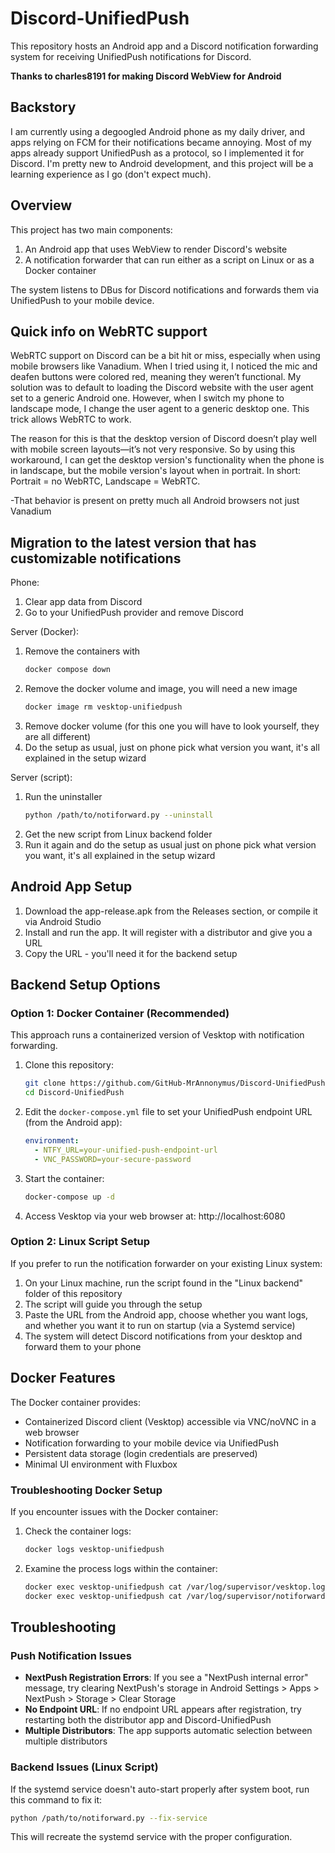 # Discord-UnifiedPush
This repository hosts an Android app and a Discord notification forwarding system for receiving UnifiedPush notifications for Discord.

**Thanks to charles8191 for making Discord WebView for Android**

## **Backstory**
I am currently using a degoogled Android phone as my daily driver, and apps relying on FCM 
for their notifications became annoying. Most of my apps already support UnifiedPush as a 
protocol, so I implemented it for Discord. I'm pretty new to Android development, and this 
project will be a learning experience as I go (don't expect much).

## **Overview**
This project has two main components:
1. An Android app that uses WebView to render Discord's website
2. A notification forwarder that can run either as a script on Linux or as a Docker container

The system listens to DBus for Discord notifications and forwards them via UnifiedPush to your mobile device.

## **Quick info on WebRTC support**
WebRTC support on Discord can be a bit hit or miss, especially when using mobile browsers like Vanadium. When I tried using it, I noticed the mic and deafen buttons were colored red, meaning they weren’t functional. My solution was to default to loading the Discord website with the user agent set to a generic Android one. However, when I switch my phone to landscape mode, I change the user agent to a generic desktop one. This trick allows WebRTC to work.

The reason for this is that the desktop version of Discord doesn’t play well with mobile screen layouts—it’s not very responsive. So by using this workaround, I can get the desktop version's functionality when the phone is in landscape, but the mobile version's layout when in portrait. In short: Portrait = no WebRTC, Landscape = WebRTC.

-That behavior is present on pretty much all Android browsers not just Vanadium

## **Migration to the latest version that has customizable notifications**
Phone:
1. Clear app data from Discord
2. Go to your UnifiedPush provider and remove Discord

Server (Docker):
1. Remove the containers with
   ```bash
   docker compose down
   ```
2. Remove the docker volume and image, you will need a new image
   ```bash
   docker image rm vesktop-unifiedpush
   ```
3. Remove docker volume (for this one you will have to look yourself, they are all different)
4. Do the setup as usual, just on phone pick what version you want, it's all explained in the setup wizard

Server (script):
1. Run the uninstaller 
   ```bash
   python /path/to/notiforward.py --uninstall
   ```
2. Get the new script from Linux backend folder
3. Run it again and do the setup as usual just on phone pick what version you want, it's all explained in the setup wizard

## **Android App Setup**
1. Download the app-release.apk from the Releases section, or compile it via Android Studio
2. Install and run the app. It will register with a distributor and give you a URL
3. Copy the URL - you'll need it for the backend setup

## **Backend Setup Options**

### Option 1: Docker Container (Recommended)

This approach runs a containerized version of Vesktop with notification forwarding.

1. Clone this repository:
   ```bash
   git clone https://github.com/GitHub-MrAnnonymus/Discord-UnifiedPush.git
   cd Discord-UnifiedPush
   ```

2. Edit the `docker-compose.yml` file to set your UnifiedPush endpoint URL (from the Android app):
   ```yaml
   environment:
     - NTFY_URL=your-unified-push-endpoint-url
     - VNC_PASSWORD=your-secure-password
   ```

3. Start the container:
   ```bash
   docker-compose up -d
   ```

4. Access Vesktop via your web browser at: http://localhost:6080

### Option 2: Linux Script Setup

If you prefer to run the notification forwarder on your existing Linux system:

1. On your Linux machine, run the script found in the "Linux backend" folder of this repository
2. The script will guide you through the setup
3. Paste the URL from the Android app, choose whether you want logs, and whether you want it to run on startup (via a Systemd service)
4. The system will detect Discord notifications from your desktop and forward them to your phone

## **Docker Features**

The Docker container provides:
- Containerized Discord client (Vesktop) accessible via VNC/noVNC in a web browser
- Notification forwarding to your mobile device via UnifiedPush
- Persistent data storage (login credentials are preserved)
- Minimal UI environment with Fluxbox

### Troubleshooting Docker Setup

If you encounter issues with the Docker container:

1. Check the container logs:
   ```bash
   docker logs vesktop-unifiedpush
   ```

2. Examine the process logs within the container:
   ```bash
   docker exec vesktop-unifiedpush cat /var/log/supervisor/vesktop.log
   docker exec vesktop-unifiedpush cat /var/log/supervisor/notiforward.log
   ```

## **Troubleshooting**
### Push Notification Issues
- **NextPush Registration Errors**: If you see a "NextPush internal error" message, try clearing NextPush's storage in Android Settings > Apps > NextPush > Storage > Clear Storage
- **No Endpoint URL**: If no endpoint URL appears after registration, try restarting both the distributor app and Discord-UnifiedPush
- **Multiple Distributors**: The app supports automatic selection between multiple distributors

### Backend Issues (Linux Script)
If the systemd service doesn't auto-start properly after system boot, run this command to fix it:
```bash
python /path/to/notiforward.py --fix-service
```
This will recreate the systemd service with the proper configuration.
